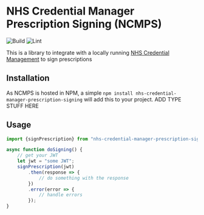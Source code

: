 # NHS Credential Manager Prescription Signing (NCMPS)
![Build](https://github.com/NHSDigital/nhs-credential-manager-prescription-signing/actions/workflows/test-on-push.yml)
![Lint](https://github.com/NHSDigital/nhs-credential-manager-prescription-signing/actions/workflows/linting.yml)

This is a library to integrate with a locally
running [NHS Credential Management](https://digital.nhs.uk/services/care-identity-service/applications-and-services/technical-services/credential-management)
to sign prescriptions

## Installation

As NCMPS is hosted in NPM, a simple `npm install nhs-credential-manager-prescription-signing` will add this to your
project.
ADD TYPE STUFF HERE

## Usage

```typescript
import {signPrescription} from "nhs-credential-manager-prescription-signing";

async function doSigning() {
    // get your JWT
    let jwt = "some JWT";
    signPrescription(jwt)
        .then(response => {
            // do something with the response
        })
        .error(error => {
            // handle errors
        });
}
```
